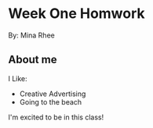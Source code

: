 # Week One Homwork

By: Mina Rhee

## About me

I Like:
* Creative Advertising
* Going to the beach

I'm excited to be in this class!


